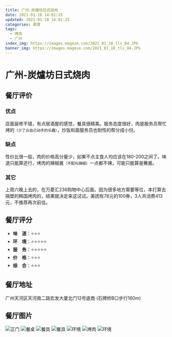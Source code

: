 ```yaml
---
title: 广州-炭爐坊日式烧肉
date: 2021-01-18 14:01:25
updated: 2021-01-18 14:01:25
categories: 美食
tags:
  - 烤肉
  - 广州
index_img: https://images.magese.com/2021_01_18_tls_04.JPG
banner_img: https://images.magese.com/2021_01_18_tls_04.JPG
---
```


# 广州-炭爐坊日式烧肉

## 餐厅评价
### 优点
店面装修不错，有点居酒屋的感觉，餐具很精美。服务态度很好，肉是服务员帮忙烤的<small>（少了点自己动手的乐趣）</small>，炒饭和面服务员也耐性的帮分成小份。
<!-- more -->
### 缺点
性价比很一般，肉的价格高分量少，如果不点主食人均应该在180-200之间了。味道只能算还行，烤肉的辣椒酱<small>（不配叫辣椒）</small>一点都不辣，可能只能算是蘸酱。

### 其它
上周六晚上去的，在万菱汇236购物中心后面。因为很多地方需要等位，本打算去隔壁的韩国烤肉的，结果就决定来这试试。美团有78元的100券，3人共消费413元，不推荐再次前往。

## 餐厅评分
- **味　道**：⭐⭐⭐
- **环　境**：⭐⭐⭐⭐⭐
- **服　务**：⭐⭐⭐⭐⭐
- **价　格**：⭐⭐⭐
- **综　合**：⭐⭐⭐

## 餐厅地址
广州天河区天河南二路宏发大厦北门12号底商 (石牌桥B口步行160m)

## 餐厅图片
![正门](https://images.magese.com/2021_01_18_tls_01.JPG)
![餐桌](https://images.magese.com/2021_01_18_tls_02.JPG)
![餐具](https://images.magese.com/2021_01_18_tls_03.JPG)
![餐具](https://images.magese.com/2021_01_18_tls_04.JPG)
![环境](https://images.magese.com/2021_01_18_tls_05.JPG)
![烤肉](https://images.magese.com/2021_01_18_tls_06.JPG)
![环境](https://images.magese.com/2021_01_18_tls_07.jpg)
